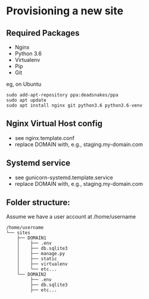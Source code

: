 Provisioning a new site
=======================

## Required Packages

* Nginx
* Python 3.6
* Virtualenv
* Pip
* Git

eg, on Ubuntu

    sudo add-apt-repository ppa:deadsnakes/ppa
    sudo apt update
    sudo apt install nginx git python3.6 python3.6-venv

## Nginx Virtual Host config

* see nginx.template.conf
* replace DOMAIN with, e.g., staging.my-domain.com

## Systemd service

* see gunicorn-systemd.template.service
* replace DOMAIN with, e.g., staging.my-domain.com

## Folder structure:

Assume we have a user account at /home/username

    /home/username
    └── sites
        ├── DOMAIN1
        │    ├── .env
        │    ├── db.sqlite3
        │    ├── manage.py
        │    ├── static
        │    ├── virtualenv
        │    └── etc...
        └── DOMAIN2
             ├── .env
             ├── db.sqlite3
             ├── etc...

